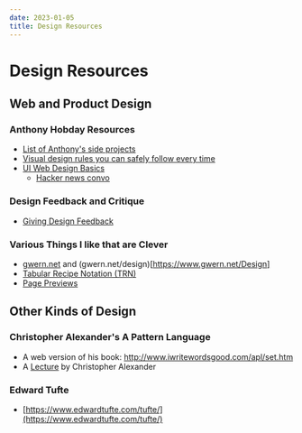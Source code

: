 ```yaml
---
date: 2023-01-05
title: Design Resources
---
```

# Design Resources

## Web and Product Design

### Anthony Hobday Resources

- [List of Anthony's side projects](https://anthonyhobday.com/sideprojects/)
- [Visual design rules you can safely follow every time](https://anthonyhobday.com/sideprojects/saferules/)
- [UI Web Design Basics](https://mannhowie.com/ui-design-web)
    - [Hacker news convo](https://news.ycombinator.com/item?id=34684761)

### Design Feedback and Critique
 
- [Giving Design Feedback](https://www.nngroup.com/articles/design-critiques/)

### Various Things I like that are Clever

- [gwern.net](https://gwern.net) and (gwern.net/design)[https://www.gwern.net/Design]
- [Tabular Recipe Notation (TRN)](http://www.cookingforengineers.com/recipe/33/Lemon-Bars)
- [Page Previews](https://www.mediawiki.org/wiki/Page_Previews)

## Other Kinds of Design

### Christopher Alexander's A Pattern Language

- A web version of his book: http://www.iwritewordsgood.com/apl/set.htm
- A [Lecture](https://www.youtube.com/watch?v=mDwbK_rqyGM) by Christopher Alexander

### Edward Tufte

- [https://www.edwardtufte.com/tufte/](https://www.edwardtufte.com/tufte/)
